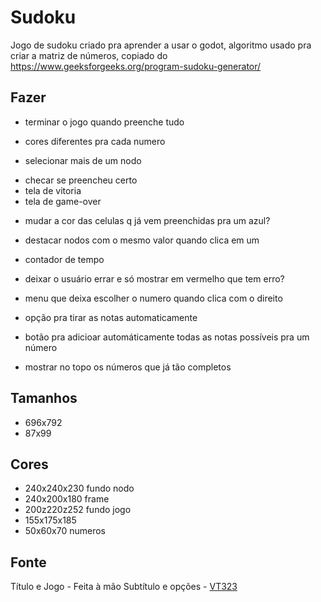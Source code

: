 # Sudoku

Jogo de sudoku criado pra aprender a usar o godot, algoritmo usado pra criar a matriz de números, copiado do https://www.geeksforgeeks.org/program-sudoku-generator/

## Fazer

- terminar o jogo quando preenche tudo

- cores diferentes pra cada numero

- selecionar mais de um nodo

* checar se preencheu certo
* tela de vitoria
* tela de game-over

- mudar a cor das celulas q já vem preenchidas pra um azul?

- destacar nodos com o mesmo valor quando clica em um

- contador de tempo

- deixar o usuário errar e só mostrar em vermelho que tem erro?

- menu que deixa escolher o numero quando clica com o direito

- opção pra tirar as notas automaticamente

- botão pra adicioar automáticamente todas as notas possíveis pra um número

- mostrar no topo os números que já tão completos

## Tamanhos

- 696x792
- 87x99

## Cores

- 240x240x230 	fundo nodo
- 240x200x180 	frame
- 200z220z252 	fundo jogo
- 155x175x185
- 50x60x70	    numeros

## Fonte

Título e Jogo - Feita à mão
Subtítulo e opções - [VT323](https://fonts.google.com/specimen/VT323)
